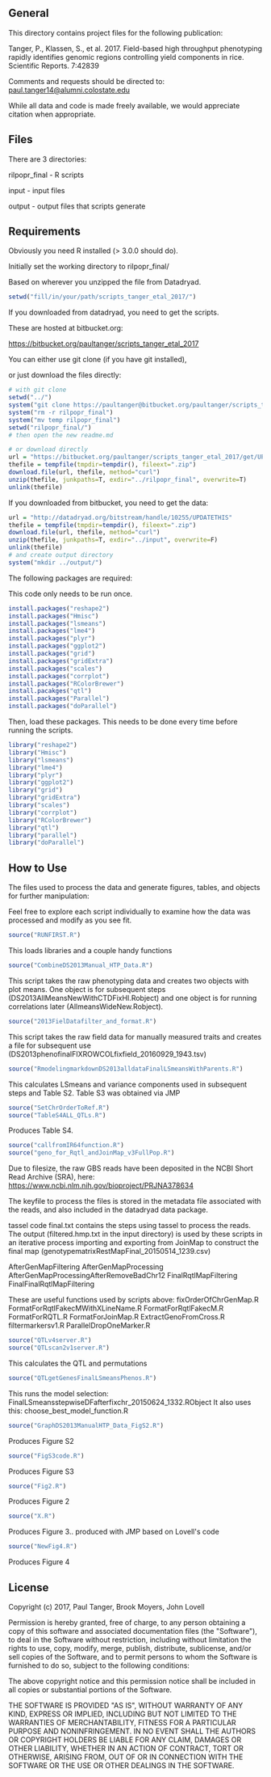 General
-------------------------
This directory contains project files for the following publication:

Tanger, P., Klassen, S., et al. 2017. Field-based high throughput phenotyping rapidly identifies genomic regions controlling yield components in rice. Scientific Reports. 7:42839

Comments and requests should be directed to:
paul.tanger14@alumni.colostate.edu

While all data and code is made freely available, we would appreciate citation when appropriate.


Files
-------------------------
There are 3 directories:

rilpopr_final - R scripts

input           - input files

output          - output files that scripts generate

Requirements
-------------------------
Obviously you need R installed (> 3.0.0 should do).

Initially set the working directory to rilpopr_final/

Based on wherever you unzipped the file from Datadryad.
```r
setwd("fill/in/your/path/scripts_tanger_etal_2017/")
```

If you downloaded from datadryad, you need to get the scripts.

These are hosted at bitbucket.org:

https://bitbucket.org/paultanger/scripts_tanger_etal_2017

You can either use git clone (if you have git installed),

or just download the files directly:
```r
# with git clone
setwd("../")
system("git clone https://paultanger@bitbucket.org/paultanger/scripts_tanger_etal_2017.git temp")
system("rm -r rilpopr_final")
system("mv temp rilpopr_final")
setwd("rilpopr_final/")
# then open the new readme.md

# or download directly
url = "https://bitbucket.org/paultanger/scripts_tanger_etal_2017/get/UPDATETHIS.zip"
thefile = tempfile(tmpdir=tempdir(), fileext=".zip")
download.file(url, thefile, method="curl")
unzip(thefile, junkpaths=T, exdir="../rilpopr_final", overwrite=T)
unlink(thefile)
```

If you downloaded from bitbucket, you need to get the data:
```r
url = "http://datadryad.org/bitstream/handle/10255/UPDATETHIS"
thefile = tempfile(tmpdir=tempdir(), fileext=".zip")
download.file(url, thefile, method="curl")
unzip(thefile, junkpaths=T, exdir="../input", overwrite=F)
unlink(thefile)
# and create output directory
system("mkdir ../output/")
```

The following packages are required:

This code only needs to be run once.

```r
install.packages("reshape2")
install.packages("Hmisc")
install.packages("lsmeans")
install.packages("lme4")
install.packages("plyr")
install.packages("ggplot2")
install.packages("grid")
install.packages("gridExtra")
install.packages("scales")
install.packages("corrplot")
install.packages("RColorBrewer")
install.pacakges("qtl")
install.packages("Parallel")
install.packages("doParallel")
```

Then, load these packages.  This needs to be done every time before running the scripts.

```r
library("reshape2")
library("Hmisc")
library("lsmeans")
library("lme4")
library("plyr")
library("ggplot2")
library("grid")
library("gridExtra")
library("scales")
library("corrplot")
library("RColorBrewer")
library("qtl")
library("parallel")
library("doParallel")
```

How to Use
-------------------------
The files used to process the data and generate figures, tables, and objects for further manipulation:

Feel free to explore each script individually to examine how the data was processed and modify as you see fit.

```r
source("RUNFIRST.R")
```

This loads libraries and a couple handy functions

```r
source("CombineDS2013Manual_HTP_Data.R")
```
This script takes the raw phenotyping data and creates two objects with plot means.  One object is for subsequent steps (DS2013AllMeansNewWithCTDFixHI.Robject) and one object is for running correlations later (AllmeansWideNew.Robject).

```r
source("2013FielDatafilter_and_format.R")
```
This script takes the raw field data for manually measured traits and creates a file for subsequent use (DS2013phenofinalFIXROWCOLfixfield_20160929_1943.tsv)

```r
source("RmodelingmarkdownDS2013alldataFinalLSmeansWithParents.R") 
```
This calculates LSmeans and variance components used in subsequent steps and Table S2.  Table S3 was obtained via JMP

```r
source("SetChrOrderToRef.R")
source("TableS4ALL_QTLs.R")
```
Produces Table S4.

```r
source("callfromIR64function.R")
source("geno_for_Rqtl_andJoinMap_v3FullPop.R")
```

Due to filesize, the raw GBS reads have been deposited in the NCBI Short Read Archive (SRA),
here: https://www.ncbi.nlm.nih.gov/bioproject/PRJNA378634

The keyfile to process the files is stored in the metadata file associated with the reads, and also included in the datadryad data package.

tassel code final.txt contains the steps using tassel to process the reads.  The output (filtered.hmp.txt in the input directory) is used by these scripts in an iterative process importing and exporting from JoinMap to construct the final map (genotypematrixRestMapFinal_20150514_1239.csv)

AfterGenMapFiltering
AfterGenMapProcessing
AfterGenMapProcessingAfterRemoveBadChr12
FinalRqtlMapFiltering
FinalFinalRqtlMapFiltering

These are useful functions used by scripts above:
fixOrderOfChrGenMap.R
FormatForRqtlFakecMWithXLineName.R
FormatForRqtlFakecM.R
FormatForRQTL.R
FormatForJoinMap.R
ExtractGenoFromCross.R
filtermarkersv1.R
ParallelDropOneMarker.R

```r
source("QTLv4server.R")
source("QTLscan2v1server.R")
```
This calculates the QTL and permutations

```r
source("QTLgetGenesFinalLSmeansPhenos.R")
```

This runs the model selection: FinalLSmeansstepwiseDFafterfixchr_20150624_1332.RObject
It also uses this: choose_best_model_function.R

```r
source("GraphDS2013ManualHTP_Data_FigS2.R")
```
Produces Figure S2

```r
source("FigS3code.R")
```
Produces Figure S3

```r
source("Fig2.R")
```
Produces Figure 2

```r
source("X.R")
```
Produces Figure 3.. produced with JMP based on Lovell's code

```r
source("NewFig4.R")
```
Produces Figure 4


License
-------------------------
Copyright (c) 2017, Paul Tanger, Brook Moyers, John Lovell

Permission is hereby granted, free of charge, to any person obtaining a copy
of this software and associated documentation files (the "Software"), to deal
in the Software without restriction, including without limitation the rights
to use, copy, modify, merge, publish, distribute, sublicense, and/or sell
copies of the Software, and to permit persons to whom the Software is
furnished to do so, subject to the following conditions:

The above copyright notice and this permission notice shall be included in
all copies or substantial portions of the Software.

THE SOFTWARE IS PROVIDED "AS IS", WITHOUT WARRANTY OF ANY KIND, EXPRESS OR
IMPLIED, INCLUDING BUT NOT LIMITED TO THE WARRANTIES OF MERCHANTABILITY,
FITNESS FOR A PARTICULAR PURPOSE AND NONINFRINGEMENT. IN NO EVENT SHALL THE
AUTHORS OR COPYRIGHT HOLDERS BE LIABLE FOR ANY CLAIM, DAMAGES OR OTHER
LIABILITY, WHETHER IN AN ACTION OF CONTRACT, TORT OR OTHERWISE, ARISING FROM,
OUT OF OR IN CONNECTION WITH THE SOFTWARE OR THE USE OR OTHER DEALINGS IN
THE SOFTWARE.
